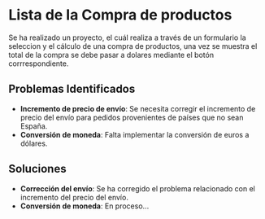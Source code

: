# Lista de la Compra de productos

 Se ha realizado un proyecto, el cuál realiza a través de un formulario la seleccion y el cálculo de una compra
 de productos, una vez se muestra el total de la compra se debe pasar a dolares mediante el botón corrrespondiente.
## Problemas Identificados

- **Incremento de precio de envío**: Se necesita corregir el incremento de precio del envío para pedidos provenientes de países que no sean España.
- **Conversión de moneda**: Falta implementar la conversión de euros a dólares.

## Soluciones

- **Corrección del envío**: Se ha corregido el problema relacionado con el incremento del precio del envío.
- **Conversión de moneda**: En proceso...
